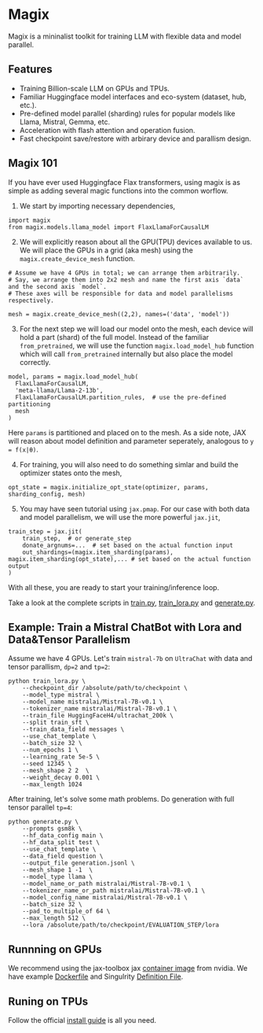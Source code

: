 # Magix
Magix is a mininalist toolkit for training LLM with flexible data and model parallel.

## Features
- Training Billion-scale LLM on GPUs and TPUs.
- Familiar Huggingface model interfaces and eco-system (dataset, hub, etc.).
- Pre-defined model parallel (sharding) rules for popular models like Llama, Mistral, Gemma, etc.
- Acceleration with flash attention and operation fusion.
- Fast checkpoint save/restore with arbirary device and parallism design.

## Magix 101
If you have ever used Huggingface Flax transformers, using magix is as simple as adding several magic functions into the common worflow.

1. We start by importing necessary dependencies,
```
import magix
from magix.models.llama_model import FlaxLlamaForCausalLM
```

2. We will explicitly reason about all the GPU(TPU) devices available to us. We will place the GPUs in a grid (aka mesh) using the `magix.create_device_mesh` function.
```
# Assume we have 4 GPUs in total; we can arrange them arbitrarily.
# Say, we arrange them into 2x2 mesh and name the first axis `data` and the second axis `model`.
# These axes will be responsible for data and model parallelisms respectively.

mesh = magix.create_device_mesh((2,2), names=('data', 'model'))
```

3. For the next step we will load our model onto the mesh, each device will hold a part (shard) of the full model. Instead of the familiar `from_pretrained`, we will use the function `magix.load_model_hub` function which will call `from_pretrained` internally but also place the model correctly.
```
model, params = magix.load_model_hub(
  FlaxLlamaForCausalLM,
  'meta-llama/Llama-2-13b',
  FlaxLlamaForCausalLM.partition_rules,  # use the pre-defined partitioning
  mesh
)
```
Here `params` is partitioned and placed on to the mesh. As a side note, JAX will reason about model definition and parameter seperately, analogous to `y = f(x|θ)`.

4. For training, you will also need to do something simlar and build the optimizer states onto the mesh,
```
opt_state = magix.initialize_opt_state(optimizer, params, sharding_config, mesh)
```

5. You may have seen tutorial using `jax.pmap`. For our case with both data and model parallelism, we will use the more powerful `jax.jit`,
```
train_step = jax.jit(
    train_step,  # or generate_step
    donate_argnums=...  # set based on the actual function input 
    out_shardings=(magix.item_sharding(params), magix.item_sharding(opt_state),... # set based on the actual function output 
)
```

With all these, you are ready to start your training/inference loop.

Take a look at the complete scripts in [train.py](https://github.com/luyug/magix/blob/main/train.py), [train_lora.py](https://github.com/luyug/magix/blob/main/train_lora.py) and [generate.py](https://github.com/luyug/magix/blob/main/generate.py).

## Example: Train a Mistral ChatBot with Lora and Data&Tensor Parallelism
Assume we have 4 GPUs. Let's train `mistral-7b` on `UltraChat` with data and tensor parallism, `dp=2` and `tp=2`:
```
python train_lora.py \
    --checkpoint_dir /absolute/path/to/checkpoint \
    --model_type mistral \
    --model_name mistralai/Mistral-7B-v0.1 \
    --tokenizer_name mistralai/Mistral-7B-v0.1 \
    --train_file HuggingFaceH4/ultrachat_200k \
    --split train_sft \
    --train_data_field messages \
    --use_chat_template \
    --batch_size 32 \
    --num_epochs 1 \
    --learning_rate 5e-5 \
    --seed 12345 \
    --mesh_shape 2 2  \
    --weight_decay 0.001 \
    --max_length 1024
```
After training, let's solve some math problems. Do generation with full tensor parallel `tp=4`:
```
python generate.py \
    --prompts gsm8k \
    --hf_data_config main \
    --hf_data_split test \
    --use_chat_template \
    --data_field question \
    --output_file generation.jsonl \
    --mesh_shape 1 -1  \
    --model_type llama \
    --model_name_or_path mistralai/Mistral-7B-v0.1 \
    --tokenizer_name_or_path mistralai/Mistral-7B-v0.1 \
    --model_config_name mistralai/Mistral-7B-v0.1 \
    --batch_size 32 \
    --pad_to_multiple_of 64 \
    --max_length 512 \
    --lora /absolute/path/to/checkpoint/EVALUATION_STEP/lora
```

## Runnning on GPUs
We recommend using the jax-toolbox jax [container image](https://github.com/NVIDIA/JAX-Toolbox/pkgs/container/jax) from nvidia. We have example [Dockerfile](https://github.com/luyug/magix/blob/main/container/Dockerfile) and Singulrity [Definition File](https://github.com/luyug/magix/blob/main/container/magix-gpu.def).

## Runing on TPUs
Follow the official [install guide](https://jax.readthedocs.io/en/latest/installation.html#pip-installation-google-cloud-tpu) is all you need.
